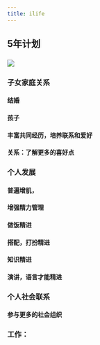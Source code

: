 ```yaml
---
title: ilife
---
```


## 5年计划
### ![](http://roam.startupabc.cn/20200521034954.png)
### 子女家庭关系
#### 结婚

#### 孩子

#### 丰富共同经历，培养联系和爱好

#### 关系：了解更多的喜好点

### 个人发展
#### 普遍增肌，

#### 增强精力管理

#### 做饭精进

#### 搭配，打扮精进

#### 知识精进

#### 演讲，语言才能精进

### 个人社会联系
#### 参与更多的社会组织

### 工作：

